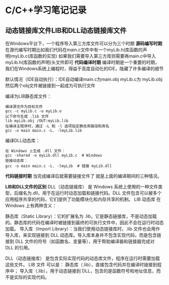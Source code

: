 # C/C++学习笔记记录
## 动态链接库文件LIB和DLL动态链接库文件
在Windows平台下，一个程序导入第三方库文件可以分为三个时期
**源码编写时期**
在源代编写时期比如我们代码在main.c文件中有一个myLib.h(库函数的声明)myLib.c(库函数的实现)
如果我们需要导入第三方库则需要再main.c中导入myLib.h(库函数的声明)头文件即可
**代码编译时期**
编译时期是一个重要的时期，我们在Windows系统上编程时，得益于高度自动化的IDE，隐藏了许多编译的细节

默认情况（IDE自动执行）：IDE自动编译main.c为main.obj  myLib.c为 myLib.obj然后两个obj文件被链接到一起成为可执行文件

编译为LIB静态库文件：
```
编译源文件为目标文件
gcc -c myLib.c -o myLib.o
以下命令生成 .lib 文件
lib myLib.obj /OUT:myLib.lib
在编译主程序时，通过 -L 和 -l 选项指定静态库路径和库名
gcc -o main main.c -L. -lmyLib.lib
```

编译DLL动态库：
```
在 Windows 上生成 .dll 文件：
gcc -shared -o myLib.dll myLib.c  # Windows
链接动态库：
gcc -o main main.c -L. -lmyLib  # 链接 myLib.dll
```

**代码链接时期**
当完成编译后就需要链接文件了 就是上面的编译期间的三种情况。

**LIB和DLL文件的区别**
DLL（动态链接库） 是 Windows 系统上使用的一种文件类型，后缀名为.dll，用于在运行时动态加载和链接代码。DLL 文件包含可以被多个应用程序共享的代码，它们提供了功能模块化和内存共享的机制。
LIB 动态库 在 Windows 上有两种含义：

静态库（Static Library）：它的扩展名为 .lib，它是静态链接库，不是动态加载的。静态库的代码在编译时被链接到最终的可执行文件中，因此不会在运行时动态加载。
导入库（Import Library）：当我们使用动态链接库时，.lib 文件也会用作导入库，来实现链接到 DLL 动态库。导入库本身并不包含实现代码，而是包含链接到 DLL 文件的符号（如函数名、变量等），用于帮助编译器和链接器完成对 DLL 的引用。

DLL（动态链接库） 是包含实际实现代码的动态库文件，程序在运行时需要加载这些文件。
LIB 文件 可以是：
静态库（.lib），直接包含代码并在编译时链接到程序中；
导入库（.lib），用于动态链接到 DLL，包含的是函数符号和地址信息，而不是实际的实现代码。